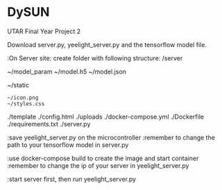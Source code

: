 # DySUN
UTAR Final Year Project 2

Download server.py, yeelight_server.py and the tensorflow model file.

:On Server site:
create folder with following structure:
/server

  ~/model_param
    ~/model.h5
    ~/model.json
    
  ~/static
  
    ~/icon.png
    ~/styles.css
  ./template
    ./config.html
  ./uploads
  ./docker-compose.yml
  ./Dockerfile
  ./requirements.txt
  ./server.py

:save yeelight_server.py on the microcontroller
  :remember to change the path to your tensorflow model in server.py

:use docker-compose build to create the image and start container
  :remember to change the ip of your server in yeelight_server.py

:start server first, then run yeelight_server.py


